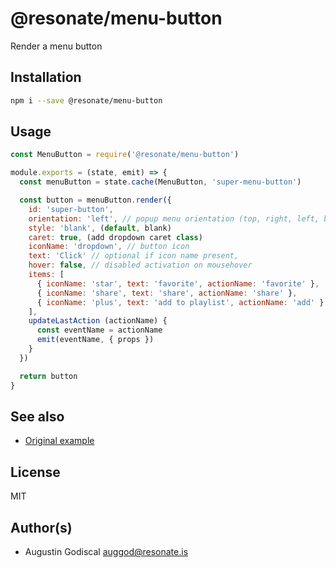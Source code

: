 # @resonate/menu-button

Render a menu button

## Installation

```sh
npm i --save @resonate/menu-button
```

## Usage

```javascript
const MenuButton = require('@resonate/menu-button')

module.exports = (state, emit) => {
  const menuButton = state.cache(MenuButton, 'super-menu-button')

  const button = menuButton.render({ 
    id: 'super-button',
    orientation: 'left', // popup menu orientation (top, right, left, bottom)
    style: 'blank', (default, blank)
    caret: true, (add dropdown caret class)
    iconName: 'dropdown', // button icon
    text: 'Click' // optional if icon name present,
    hover: false, // disabled activation on mousehover
    items: [
      { iconName: 'star', text: 'favorite', actionName: 'favorite' },
      { iconName: 'share', text: 'share', actionName: 'share' },
      { iconName: 'plus', text: 'add to playlist', actionName: 'add' }
    ],
    updateLastAction (actionName) {
      const eventName = actionName
      emit(eventName, { props })
    } 
  })

  return button
}

```

## See also

- [Original example](https://www.w3.org/TR/2016/WD-wai-aria-practices-1.1-20161214/examples/menu-button/menu-button-1/menu-button-1.html)

## License

MIT

## Author(s)

- Augustin Godiscal <auggod@resonate.is>

